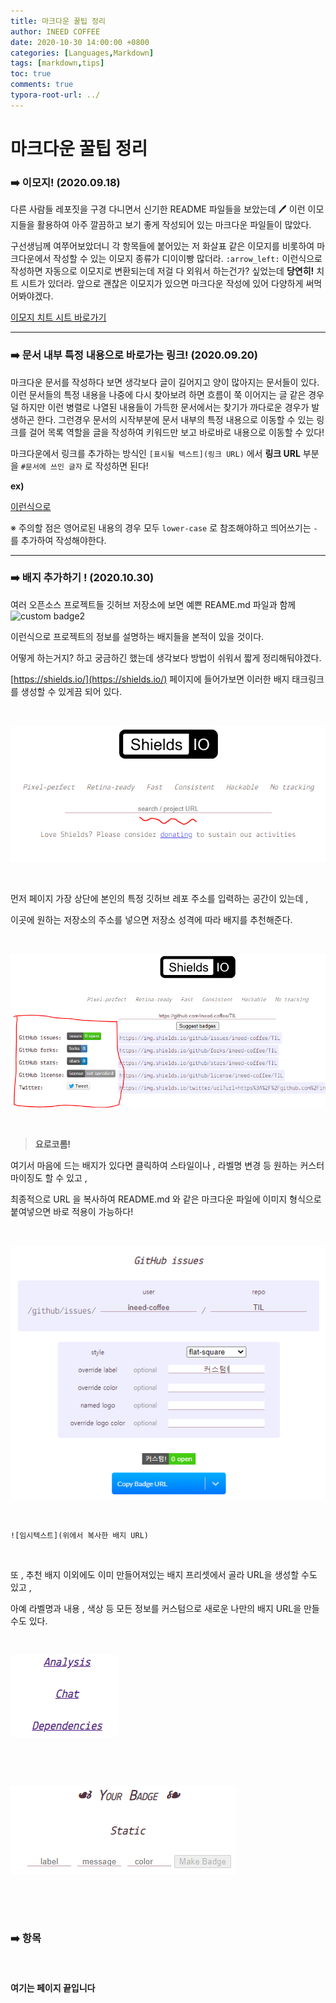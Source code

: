 ```yaml
---
title: 마크다운 꿀팁 정리
author: INEED COFFEE
date: 2020-10-30 14:00:00 +0800
categories: [Languages,Markdown]
tags: [markdown,tips]
toc: true
comments: true
typora-root-url: ../
---
```

# 마크다운 꿀팁 정리



### :arrow_right: 이모지! (2020.09.18)

다른 사람들 레포짓을 구경 다니면서 신기한 README 파일들을 보았는데 :pen: 이런​ 이모지들을 활용하여 아주 깔끔하고 보기 좋게 작성되어 있는 마크다운 파일들이 많았다.

 

구선생님께 여쭈어보았더니 각 항목들에 붙어있는 저 화살표 같은 이모지를 비롯하여 마크다운에서 작성할 수 있는 이모지 종류가 디이이빵 많더라. `:arrow_left:` 이런식으로 작성하면 자동으로 이모지로 변환되는데 저걸 다 외워서 하는건가? 싶었는데 __당연히!__ 치트 시트가 있더라. 앞으로 괜찮은 이모지가 있으면 마크다운 작성에 있어 다양하게 써먹어봐야겠다.

[이모지 치트 시트 바로가기](https://www.webfx.com/tools/emoji-cheat-sheet/) 

---



### :arrow_right: 문서 내부 특정 내용으로 바로가는 링크! (2020.09.20)

마크다운 문서를 작성하다 보면 생각보다 글이 길어지고 양이 많아지는 문서들이 있다. 이런 문서들의 특정 내용을 나중에 다시 찾아보려 하면 흐름이 쭉 이어지는 글 같은 경우 덜 하지만 이런 병렬로 나열된 내용들이 가득한 문서에서는 찾기가 까다로운 경우가 발생하곤 한다. 그런경우 문서의 시작부분에 문서 내부의 특정 내용으로 이동할 수 있는 링크를 걸어 목록 역할을 글을 작성하여 키워드만 보고 바로바로 내용으로 이동할 수 있다! 

 

마크다운에서 링크를 추가하는 방식인 `[표시될 텍스트](링크 URL)` 에서 __링크 URL__ 부분을 `#문서에 쓰인 글자` 로 작성하면 된다! 

__ex)__

[이런식으로](#여기는-페이지-끝입니다) 

※ 주의할 점은 영어로된 내용의 경우 모두 `lower-case` 로 참조해야하고 띄어쓰기는 `-` 를 추가하여 작성해야한다.

---



### :arrow_right: 배지 추가하기 ! (2020.10.30)

여러 오픈소스 프로젝트들 깃허브 저장소에 보면 예쁜 REAME.md 파일과 함께 ![custom badge2](https://img.shields.io/badge/version-0.1.%3F%3F%3F-orange)

이런식으로 프로젝트의 정보를 설명하는 배지들을 본적이 있을 것이다. 

어떻게 하는거지? 하고 궁금하긴 했는데 생각보다 방법이 쉬워서 짧게 정리해둬야겠다.

[https://shields.io/](https://shields.io/) 페이지에 들어가보면 이러한 배지 태크링크를 생성할 수 있게끔 되어 있다.

​	

![배지메인](/assets/badgemain.PNG)

​	 

먼저 페이지 가장 상단에 본인의 특정 깃허브 레포 주소를 입력하는 공간이 있는데 , 

이곳에 원하는 저장소의 주소를 넣으면 저장소 성격에 따라 배지를 추천해준다.

​	

![배지추천](/assets/badgesuggested.PNG)

​	 

> __요로코롬!__ 



여기서 마음에 드는 배지가 있다면 클릭하여 스타일이나 , 라벨명 변경 등 원하는 커스터마이징도 할 수 있고 , 

최종적으로 URL 을 복사하여 README.md 와 같은 마크다운 파일에 이미지 형식으로 붙여넣으면 바로 적용이 가능하다!

​	

![url](/assets/badgeurl.PNG)

​	 

 ```
![임시텍스트](위에서 복사한 배지 URL)
 ```

​	

또 , 추천 배지 이외에도 이미 만들어져있는 배지 프리셋에서 골라 URL을 생성할 수도 있고 , 

아예 라벨명과 내용 , 색상 등 모든 정보를 커스텀으로 새로운 나만의 배지 URL을 만들 수도 있다.

​	

![배지프리셋](/assets/badgepreset.PNG)

​	 

​	

![커스텀 배지](/assets/custombadge.PNG)

​	 

​	

### :arrow_right: 항목

​	



#### 여기는 페이지 끝입니다<a id="여기는-페이지-끝입니다"></a>
